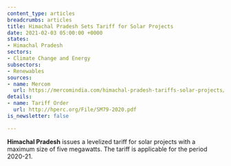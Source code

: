 ```yaml
---
content_type: articles
breadcrumbs: articles
title: Himachal Pradesh Sets Tariff for Solar Projects
date: 2021-02-03 05:00:00 +0000
states:
- Himachal Pradesh
sectors:
- Climate Change and Energy
subsectors:
- Renewables
sources:
- name: Mercom
  url: https://mercomindia.com/himachal-pradesh-tariffs-solar-projects/
details:
- name: Tariff Order
  url: http://hperc.org/File/SM79-2020.pdf
is_newsletter: false

---
```

**Himachal Pradesh** issues a levelized tariff for solar projects with a maximum size of five megawatts. The tariff is applicable for the period 2020-21.
